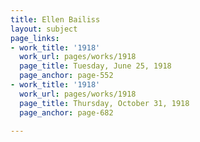 ```yaml
---
title: Ellen Bailiss
layout: subject
page_links:
- work_title: '1918'
  work_url: pages/works/1918
  page_title: Tuesday, June 25, 1918
  page_anchor: page-552
- work_title: '1918'
  work_url: pages/works/1918
  page_title: Thursday, October 31, 1918
  page_anchor: page-682

---
```

